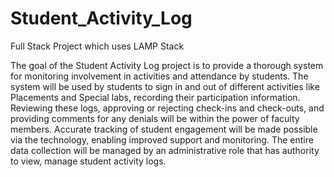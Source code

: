 # Student_Activity_Log
Full Stack Project which uses LAMP Stack

The goal of the Student Activity Log project is to provide a thorough system for monitoring involvement in activities and attendance by students. The system will be used by students to sign in and out of different activities like Placements and Special labs, recording their participation information. Reviewing these logs, approving or rejecting check-ins and check-outs, and providing comments for any denials will be within the power of faculty members. Accurate tracking of student engagement will be made possible via the technology, enabling improved support and monitoring. The entire data collection will be managed by an administrative role that has authority to view, manage student activity logs.
